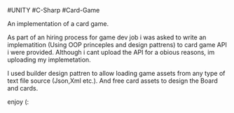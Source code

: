 #UNITY #C-Sharp #Card-Game

An implementation of a card game.

As part of an hiring process for game dev job i was asked to write an implematition (Using OOP princeples and design pattrens)
to card game API i were provided.
Although i cant upload the API for a obious reasons, im uploading my implemetation.

I used builder design pattren to allow loading game assets from any type of text file source (Json,Xml etc.).
And free card assets to design the Board and cards.

enjoy (:
